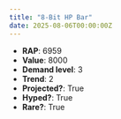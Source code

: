 ```yaml
---
title: "8-Bit HP Bar"
date: 2025-08-06T00:00:00Z
---
```

- **RAP**: 6959
- **Value**: 8000
- **Demand level**: 3
- **Trend**: 2
- **Projected?**: True
- **Hyped?**: True
- **Rare?**: True
